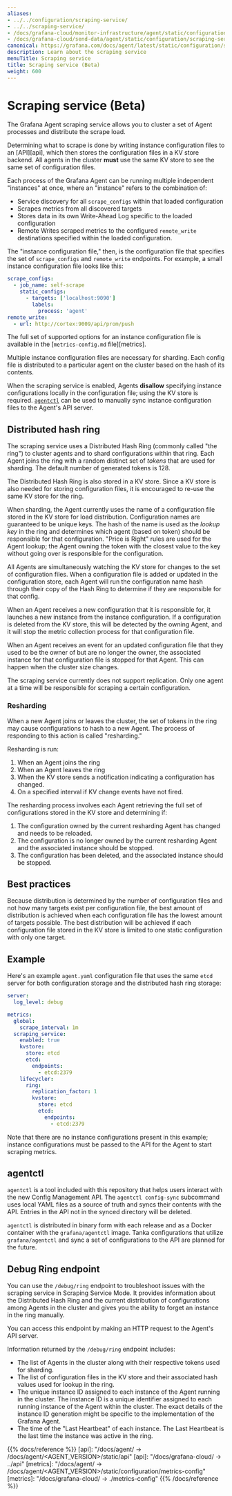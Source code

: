 ```yaml
---
aliases:
- ../../configuration/scraping-service/
- ../../scraping-service/
- /docs/grafana-cloud/monitor-infrastructure/agent/static/configuration/scraping-service/
- /docs/grafana-cloud/send-data/agent/static/configuration/scraping-service/
canonical: https://grafana.com/docs/agent/latest/static/configuration/scraping-service/
description: Learn about the scraping service
menuTitle: Scraping service
title: Scraping service (Beta)
weight: 600
---
```


# Scraping service (Beta)

The Grafana Agent scraping service allows you to cluster a set of Agent processes and distribute the scrape load.

Determining what to scrape is done by writing instance configuration files to an
[API][api], which then stores the configuration files in a KV store backend.
All agents in the cluster **must** use the same KV store to see the same set
of configuration files.

Each process of the Grafana Agent can be running multiple independent
"instances" at once, where an "instance" refers to the combination of:

- Service discovery for all `scrape_configs` within that loaded configuration
- Scrapes metrics from all discovered targets
- Stores data in its own Write-Ahead Log specific to the loaded configuration
- Remote Writes scraped metrics to the configured `remote_write` destinations
  specified within the loaded configuration.

The "instance configuration file," then, is the configuration file that
specifies the set of `scrape_configs` and `remote_write` endpoints. For example,
a small instance configuration file looks like this:

```yaml
scrape_configs:
  - job_name: self-scrape
    static_configs:
      - targets: ['localhost:9090']
        labels:
          process: 'agent'
remote_write:
  - url: http://cortex:9009/api/prom/push
```

The full set of supported options for an instance configuration file is
available in the
[`metrics-config.md` file][metrics].

Multiple instance configuration files are necessary for sharding. Each
config file is distributed to a particular agent on the cluster based on the
hash of its contents.

When the scraping service is enabled, Agents **disallow** specifying
instance configurations locally in the configuration file; using the KV store
is required. [`agentctl`](#agentctl) can be used to manually sync
instance configuration files to the Agent's API server.

## Distributed hash ring

The scraping service uses a Distributed Hash Ring (commonly called "the
ring") to cluster agents and to shard configurations within that ring. Each
Agent joins the ring with a random distinct set of _tokens_ that are used for
sharding. The default number of generated tokens is 128.

The Distributed Hash Ring is also stored in a KV store. Since a KV store is
also needed for storing configuration files, it is encouraged to re-use
the same KV store for the ring.

When sharding, the Agent currently uses the name of a configuration file
stored in the KV store for load distribution. Configuration names are guaranteed to be
unique keys. The hash of the name is used as the _lookup key_ in the ring and
determines which agent (based on token) should be responsible for that configuration.
"Price is Right" rules are used for the Agent lookup; the Agent owning the token
with the closest value to the key without going over is responsible for the
configuration.

All Agents are simultaneously watching the KV store for changes to the set of
configuration files. When a configuration file is added or updated in the configuration
store, each Agent will run the configuration name hash through their copy of the Hash
Ring to determine if they are responsible for that config.

When an Agent receives a new configuration that it is responsible for, it launches a
new instance from the instance configuration. If a configuration is deleted from the KV store,
this will be detected by the owning Agent, and it will stop the metric collection
process for that configuration file.

When an Agent receives an event for an updated configuration file that they used to
be the owner of but are no longer the owner, the associated instance for that
configuration file is stopped for that Agent. This can happen when the cluster
size changes.

The scraping service currently does not support replication. Only one agent
at a time will be responsible for scraping a certain configuration.

### Resharding

When a new Agent joins or leaves the cluster, the set of tokens in the ring may
cause configurations to hash to a new Agent. The process of responding to this
action is called "resharding."

Resharding is run:

1. When an Agent joins the ring
2. When an Agent leaves the ring
3. When the KV store sends a notification indicating a configuration has changed.
4. On a specified interval if KV change events have not fired.

The resharding process involves each Agent retrieving the full set of
configurations stored in the KV store and determining if:

1. The configuration owned by the current resharding Agent has changed and needs to
   be reloaded.
2. The configuration is no longer owned by the current resharding Agent and the
   associated instance should be stopped.
3. The configuration has been deleted, and the associated instance should be stopped.

## Best practices

Because distribution is determined by the number of configuration files and not how
many targets exist per configuration file, the best amount of distribution is achieved
when each configuration file has the lowest amount of targets possible. The best
distribution will be achieved if each configuration file stored in the KV store is
limited to one static configuration with only one target.

## Example

Here's an example `agent.yaml` configuration file that uses the same `etcd` server for
both configuration storage and the distributed hash ring storage:

```yaml
server:
  log_level: debug

metrics:
  global:
    scrape_interval: 1m
  scraping_service:
    enabled: true
    kvstore:
      store: etcd
      etcd:
        endpoints:
          - etcd:2379
    lifecycler:
      ring:
        replication_factor: 1
        kvstore:
          store: etcd
          etcd:
            endpoints:
              - etcd:2379
```

Note that there are no instance configurations present in this example; instance
configurations must be passed to the API for the Agent to start scraping metrics.

## agentctl

`agentctl` is a tool included with this repository that helps users interact
with the new Config Management API. The `agentctl config-sync` subcommand uses
local YAML files as a source of truth and syncs their contents with the API.
Entries in the API not in the synced directory will be deleted.

`agentctl` is distributed in binary form with each release and as a Docker
container with the `grafana/agentctl` image. Tanka configurations that
utilize `grafana/agentctl` and sync a set of configurations to the API
are planned for the future.

## Debug Ring endpoint

You can use the `/debug/ring` endpoint to troubleshoot issues with the scraping service in Scraping Service Mode. 
It provides information about the Distributed Hash Ring and the current distribution of configurations among Agents in the cluster and gives you the ability to forget an instance in the ring manually.   

You can access this endpoint by making an HTTP request to the Agent's API server.

Information returned by the `/debug/ring` endpoint includes:

- The list of Agents in the cluster along with their respective tokens
  used for sharding.
- The list of configuration files in the KV store and their associated hash values used for lookup in the ring.
- The unique instance ID assigned to each instance of the Agent running in the cluster. The instance ID is a unique identifier assigned to each running instance of the Agent within the cluster.
The exact details of the instance ID generation might be specific to the implementation of the Grafana Agent.
- The time of the "Last Heartbeat" of each instance. The Last Heartbeat is the last time the instance was active in the ring.

{{% docs/reference %}}
[api]: "/docs/agent/ -> /docs/agent/<AGENT_VERSION>/static/api"
[api]: "/docs/grafana-cloud/ -> ../api"
[metrics]: "/docs/agent/ -> /docs/agent/<AGENT_VERSION>/static/configuration/metrics-config"
[metrics]: "/docs/grafana-cloud/ -> ./metrics-config"
{{% /docs/reference %}}
